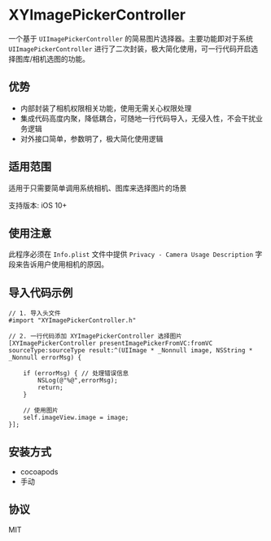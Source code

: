 # XYImagePickerController
 一个基于 `UIImagePickerController` 的简易图片选择器。主要功能即对于系统 `UIImagePickerController` 进行了二次封装，极大简化使用，可一行代码开启选择图库/相机选图的功能。
 
 
## 优势
 
 - 内部封装了相机权限相关功能，使用无需关心权限处理
 - 集成代码高度内聚，降低耦合，可随地一行代码导入，无侵入性，不会干扰业务逻辑
 - 对外接口简单，参数明了，极大简化使用逻辑

## 适用范围
 
 适用于只需要简单调用系统相机、图库来选择图片的场景
 
 支持版本: iOS 10+
 
## 使用注意

此程序必须在 `Info.plist` 文件中提供 `Privacy - Camera Usage Description` 字段来告诉用户使用相机的原因。
 
 
## 导入代码示例
 
```
// 1. 导入头文件
#import "XYImagePickerController.h"

// 2. 一行代码添加 XYImagePickerController 选择图片
[XYImagePickerController presentImagePickerFromVC:fromVC sourceType:sourceType result:^(UIImage * _Nonnull image, NSString * _Nonnull errorMsg) {
    
    if (errorMsg) { // 处理错误信息
        NSLog(@"%@",errorMsg);
        return;
    }
    
    // 使用图片
    self.imageView.image = image;
}];
```

## 安装方式

- cocoapods
- 手动

## 协议

MIT

